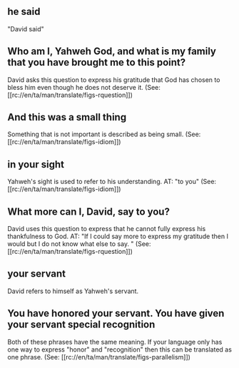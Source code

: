 ## he said ##

"David said"

## Who am I, Yahweh God, and what is my family that you have brought me to this point? ##

David asks this question to express his gratitude that God has chosen to bless him even though he does not deserve it. (See: [[rc://en/ta/man/translate/figs-rquestion]])

## And this was a small thing ##

Something that is not important is described as being small. (See: [[rc://en/ta/man/translate/figs-idiom]])

## in your sight ##

Yahweh's sight is used to refer to his understanding. AT: "to you" (See: [[rc://en/ta/man/translate/figs-idiom]])

## What more can I, David, say to you? ##

David uses this question to express that he cannot fully express his thankfulness to God. AT: "If I could say more to express my gratitude then I would but I do not know what else to say. " (See: [[rc://en/ta/man/translate/figs-rquestion]])

## your servant ##

David refers to himself as Yahweh's servant.

## You have honored your servant. You have given your servant special recognition ##

Both of these phrases have the same meaning.  If your language only has one way to express "honor" and "recognition" then this can be translated as one phrase. (See: [[rc://en/ta/man/translate/figs-parallelism]])